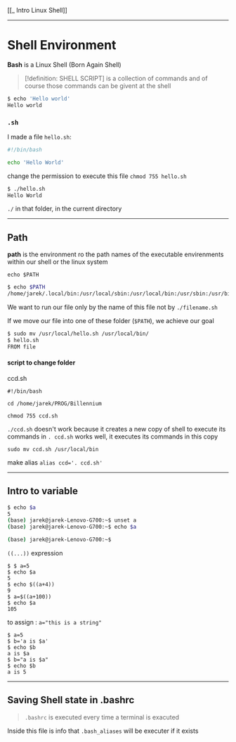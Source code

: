 [[_ Intro Linux Shell]]


----
# Shell Environment
**Bash** is a Linux Shell (Born Again Shell)

>[!definition: SHELL SCRIPT]
>is a collection of commands and of course those commands can be givent at the shell

```bash
$ echo 'Hello world'
Hello world
```

### `.sh`

I made a file `hello.sh`:
```sh
#!/bin/bash

echo 'Hello World'

```

change the permission to execute this file `chmod 755 hello.sh`
```bash
$ ./hello.sh 
Hello World
```

`./` in that folder, in the current directory

----
## Path
**path** is the environment ro the path names of the executable envirenments within our shell or the linux system

`echo $PATH`

```bash
$ echo $PATH
/home/jarek/.local/bin:/usr/local/sbin:/usr/local/bin:/usr/sbin:/usr/bin:/sbin:/bin:/usr/games:/usr/local/games:/snap/bin:/snap/bin

```

We want to run our file only by the name of this file not by `./filename.sh`

If we move our file into one of these folder (`$PATH`), we achieve our goal

```bash
$ sudo mv /usr/local/hello.sh /usr/local/bin/
$ hello.sh
FROM file

```

#### script to change folder
ccd.sh
```script
#!/bin/bash

cd /home/jarek/PROG/Billennium
```

`chmod 755 ccd.sh`

`./ccd.sh` doesn't work because it creates a new copy of shell to execute its commands in
`. ccd.sh` works well, it executes its commands in this copy

`sudo mv ccd.sh /usr/local/bin`

make alias
`alias ccd='. ccd.sh'`

---
## Intro to variable
```bash
$ echo $a
5
(base) jarek@jarek-Lenovo-G700:~$ unset a
(base) jarek@jarek-Lenovo-G700:~$ echo $a

(base) jarek@jarek-Lenovo-G700:~$ 
```

`((...))` expression
```shell
$ $ a=5
$ echo $a
5
$ echo $((a+4))
9
$ a=$((a+100))
$ echo $a
105
```

to assign : `a="this is a string"` 

```shell
$ a=5
$ b='a is $a'
$ echo $b
a is $a
$ b="a is $a"
$ echo $b
a is 5
```

---
## Saving Shell state in .bashrc

> `.bashrc` is executed every time a terminal is exacuted
> 
			
Inside this file is info that `.bash_aliases` will be executer if it exists






